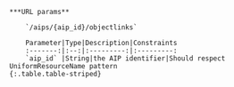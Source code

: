     ***URL params**

        `/aips/{aip_id}/objectlinks`

        Parameter|Type|Description|Constraints
        :-------:|:--:|:---------:|:---------:
        `aip_id` |String|the AIP identifier|Should respect UniformResourceName pattern
    {:.table.table-striped}


